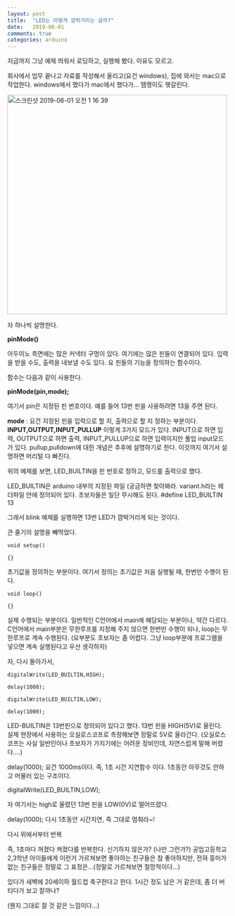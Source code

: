 ```yaml
---
layout: post
title:  "LED는 어떻게 깜박거리는 걸까?"
date:   2019-06-01
comments: true
categories: arduino
---
```


지금까지 그냥 예제 띄워서 로딩하고, 실행해 봤다. 이유도 모르고.

회사에서 업무 끝나고 자료를 작성해서 올리고(요건 windows), 집에 와서는 mac으로 작업한다. windows에서 했다가 mac에서 했다가… 땜쟁이도 헷갈린다.



<img width="499" alt="스크린샷 2019-06-01 오전 1 16 39" src="https://user-images.githubusercontent.com/20354551/58721054-d5a0bb00-840e-11e9-9545-70e5acd3458c.png">

자 하나씩 설명한다.

**pinMode()**

아두이노 측면에는 많은 커넥터 구멍이 있다. 여기에는 많은 핀들이 연결되어 있다. 입력을 받을 수도, 출력을 내보낼 수도 있다. 요 핀들의 기능을 정의하는 함수이다. 

함수는 다음과 같이 사용한다.

**pinMode(pin,mode);**

여기서 pin은 지정된 핀 번호이다. 예를 들어 13번 핀을 사용하려면 13을 주면 된다.

**mode** : 요건 지정된 핀을 입력으로 할 지, 출력으로 할 지 정하는 부분이다. **INPUT,OUTPUT,INPUT_PULLUP** 이렇게 3가지 모드가 있다. INPUT으로 하면 입력, OUTPUT으로 하면 출력, INPUT_PULLUP으로 하면 입력이지만 풀업 input모드가 있다. pullup,pulldown에 대한 개념은 추후에 설명하기로 한다. 이것까지 여기서 설명하면 머리털 다 빠진다. 

위의 예제를 보면, LED_BUILTIN을 핀 번호로 정하고, 모드를 출력으로 했다. 

LED_BUILTIN은 arduino 내부의 지정된 파일 (궁금하면 찾아봐라. variant.h라는 헤더파일 안에 정의되어 있다. 초보자들은 일단 무시해도 된다. #define LED_BUILTIN   13

그래서 blink 예제를 실행하면 13번 LED가 깜박거리게 되는 것이다.

큰 줄기의 설명을 빼먹었다.

`void setup()`

`{}`

초기값을 정의하는 부분이다. 여기서 정의는 초기값은 처음 실행될 때, 한번만 수행이 된다.

`void loop()`

`{}`

실제 수행되는 부분이다. 일반적인 C언어에서 main에 해당되는 부분이나, 약간 다르다. C언어에서 main부분은 무한루프를 지정해 주지 않으면 한번만 수행이 되나, loop는 무한루프로 계속 수행된다. (요부분도 초보자는 좀 어렵다. 그냥 loop부분에 프로그램을 넣으면 계속 실행된다고 우선 생각하자)

자, 다시 돌아가서, 

`digitalWrite(LED_BUILTIN,HIGH);`

`delay(1000);`

`digitalWrite(LED_BUILTIN,LOW);`

`delay(1000);`

LED-BUILTIN은 13번핀으로 정의되어 있다고 했다. 13번 핀을 HIGH(5V)로 올린다. 실제 현장에서 사용하는 오실로스코프로 측정해보면 정말로 5V로 올라간다. (오실로스코프는 사실 일반인이나 초보자가 가지기에는 어려운 장비인데, 자연스럽게 말해 버렸다….)

delay(1000); 요건 1000ms이다. 즉, 1초 시간 지연함수 이다. 1초동안 아무것도 안하고 머물러 있는 구조이다. 

digitalWrite(LED_BUILTIN,LOW);

자 여기서는 high로 올렸던 13번 핀을 LOW(0V)로 떨어뜨렸다. 

delay(1000); 다시 1초동안 시간지연, 즉 그대로 멈춰라~!

다시 위에서부터 반복

즉, 1초마다 꺼졌다 켜졌다를 반복한다. 신기하지 않은가? (나만 그런가?) 공업고등학교 2,3학년 아이들에게 이런거 가르쳐보면 좋아하는 친구들은 참 좋아하지만, 전혀 흥미가 없는 친구들은 정말로 그 표정은…(정말로 가르쳐보면 절망적이다...)

있다가 새벽에 20세이하 월드컵 축구한다고 한다. 1시간 정도 남은 거 같은데, 좀 더 버티다가 보고 잘까나?

(웬지 그대로 잘 것 같은 느낌이다...)










